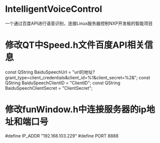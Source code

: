 # IntelligentVoiceControl
一个通过百度API进行语音识别，连接Linux服务器控制NXP开发板的智能项目
# 修改QT中Speed.h文件百度API相关信息
const QString BaiduSpeechUrl = "url的地址?grant_type=client_credentials&client_id=%1&client_secret=%2&";
const QString BaiduSpeechClientID = "ClientID";
const QString BaiduSpeechClientSecret = "ClientSecret";
# 修改funWindow.h中连接服务器的ip地址和端口号
#define IP_ADDR "192.168.103.229"
#define PORT 8888
